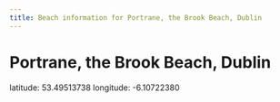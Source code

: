 ```yaml
---
title: Beach information for Portrane, the Brook Beach, Dublin
---
```

# Portrane, the Brook Beach, Dublin 

<div class="location-info">latitude: 53.49513738 longitude: -6.10722380</div>
<div></div>